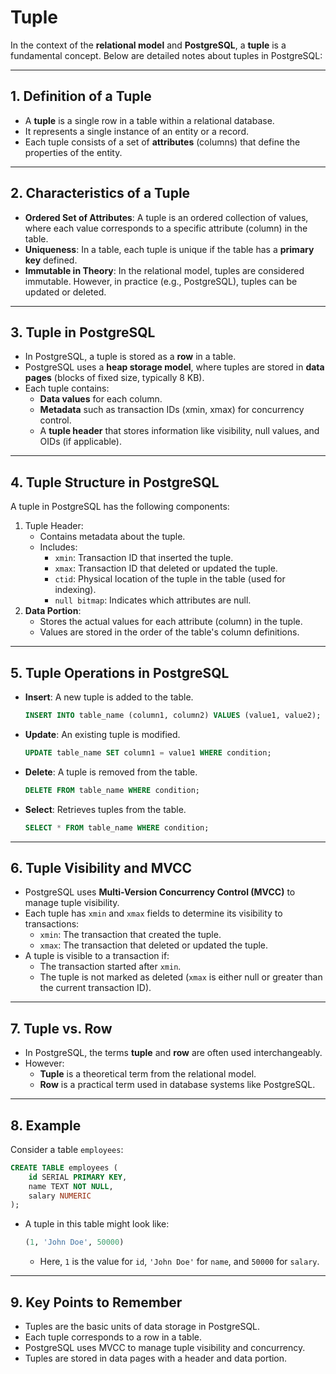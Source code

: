 # Tuple

In the context of the **relational model** and **PostgreSQL**, a **tuple** is a fundamental concept. Below are detailed notes about tuples in PostgreSQL:

---

## 1. Definition of a Tuple

- A **tuple** is a single row in a table within a relational database.
- It represents a single instance of an entity or a record.
- Each tuple consists of a set of **attributes** (columns) that define the properties of the entity.

---

## 2. Characteristics of a Tuple

- **Ordered Set of Attributes**: A tuple is an ordered collection of values, where each value corresponds to a specific attribute (column) in the table.
- **Uniqueness**: In a table, each tuple is unique if the table has a **primary key** defined.
- **Immutable in Theory**: In the relational model, tuples are considered immutable. However, in practice (e.g., PostgreSQL), tuples can be updated or deleted.

---

## 3. Tuple in PostgreSQL

- In PostgreSQL, a tuple is stored as a **row** in a table.
- PostgreSQL uses a **heap storage model**, where tuples are stored in **data pages** (blocks of fixed size, typically 8 KB).
- Each tuple contains:
  - **Data values** for each column.
  - **Metadata** such as transaction IDs (xmin, xmax) for concurrency control.
  - A **tuple header** that stores information like visibility, null values, and OIDs (if applicable).

---

## 4. Tuple Structure in PostgreSQL

A tuple in PostgreSQL has the following components:

1. Tuple Header:
   - Contains metadata about the tuple.
   - Includes:
     - `xmin`: Transaction ID that inserted the tuple.
     - `xmax`: Transaction ID that deleted or updated the tuple.
     - `ctid`: Physical location of the tuple in the table (used for indexing).
     - `null bitmap`: Indicates which attributes are null.
2. **Data Portion**:
   - Stores the actual values for each attribute (column) in the tuple.
   - Values are stored in the order of the table's column definitions.

---

## 5. Tuple Operations in PostgreSQL

- **Insert**: A new tuple is added to the table.

  ```sql
  INSERT INTO table_name (column1, column2) VALUES (value1, value2);
  ```

- **Update**: An existing tuple is modified.

  ```sql
  UPDATE table_name SET column1 = value1 WHERE condition;
  ```

- **Delete**: A tuple is removed from the table.

  ```sql
  DELETE FROM table_name WHERE condition;
  ```

- **Select**: Retrieves tuples from the table.

  ```sql
  SELECT * FROM table_name WHERE condition;
  ```

---

## 6. Tuple Visibility and MVCC

- PostgreSQL uses **Multi-Version Concurrency Control (MVCC)** to manage tuple visibility.
- Each tuple has `xmin` and `xmax` fields to determine its visibility to transactions:
  - `xmin`: The transaction that created the tuple.
  - `xmax`: The transaction that deleted or updated the tuple.
- A tuple is visible to a transaction if:
  - The transaction started after `xmin`.
  - The tuple is not marked as deleted (`xmax` is either null or greater than the current transaction ID).

---

## 7. Tuple vs. Row

- In PostgreSQL, the terms **tuple** and **row** are often used interchangeably.
- However:
  - **Tuple** is a theoretical term from the relational model.
  - **Row** is a practical term used in database systems like PostgreSQL.

---

## 8. Example

Consider a table `employees`:

```sql
CREATE TABLE employees (
    id SERIAL PRIMARY KEY,
    name TEXT NOT NULL,
    salary NUMERIC
);
```

- A tuple in this table might look like:

  ```sql
  (1, 'John Doe', 50000)
  ```

  - Here, `1` is the value for `id`, `'John Doe'` for `name`, and `50000` for `salary`.

---

## 9. Key Points to Remember

- Tuples are the basic units of data storage in PostgreSQL.
- Each tuple corresponds to a row in a table.
- PostgreSQL uses MVCC to manage tuple visibility and concurrency.
- Tuples are stored in data pages with a header and data portion.
